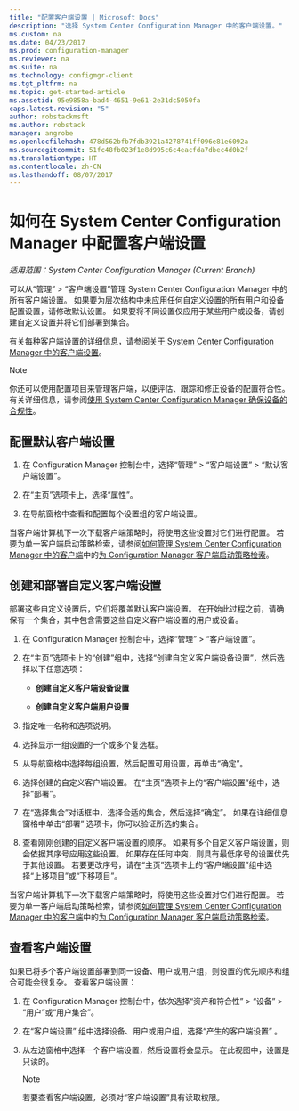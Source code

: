 ```yaml
---
title: "配置客户端设置 | Microsoft Docs"
description: "选择 System Center Configuration Manager 中的客户端设置。"
ms.custom: na
ms.date: 04/23/2017
ms.prod: configuration-manager
ms.reviewer: na
ms.suite: na
ms.technology: configmgr-client
ms.tgt_pltfrm: na
ms.topic: get-started-article
ms.assetid: 95e9858a-bad4-4651-9e61-2e31dc5050fa
caps.latest.revision: "5"
author: robstackmsft
ms.author: robstack
manager: angrobe
ms.openlocfilehash: 478d562bfb7fdb3921a4278741ff096e81e6092a
ms.sourcegitcommit: 51fc48fb023f1e8d995c6c4eacfda7dbec4d0b2f
ms.translationtype: HT
ms.contentlocale: zh-CN
ms.lasthandoff: 08/07/2017
---
```

# <a name="how-to-configure-client-settings-in-system-center-configuration-manager"></a>如何在 System Center Configuration Manager 中配置客户端设置

*适用范围：System Center Configuration Manager (Current Branch)*

可以从“管理” > “客户端设置”管理 System Center Configuration Manager 中的所有客户端设置。 如果要为层次结构中未应用任何自定义设置的所有用户和设备配置设置，请修改默认设置。 如果要将不同设置仅应用于某些用户或设备，请创建自定义设置并将它们部署到集合。  

有关每种客户端设置的详细信息，请参阅[关于 System Center Configuration Manager 中的客户端设置](../../../core/clients/deploy/about-client-settings.md)。

> [!NOTE]  
>  你还可以使用配置项目来管理客户端，以便评估、跟踪和修正设备的配置符合性。 有关详细信息，请参阅[使用 System Center Configuration Manager 确保设备的合规性](../../../compliance/understand/ensure-device-compliance.md)。  

##  <a name="configure-the-default-client-settings"></a>配置默认客户端设置    

1.  在 Configuration Manager 控制台中，选择“管理” > “客户端设置” > “默认客户端设置”。  

3.  在“主页”选项卡上，选择“属性”。  

4.  在导航窗格中查看和配置每个设置组的客户端设置。  

 当客户端计算机下一次下载客户端策略时，将使用这些设置对它们进行配置。 若要为单一客户端启动策略检索，请参阅[如何管理 System Center Configuration Manager 中的客户端](../../../core/clients/manage/manage-clients.md)中的[为 Configuration Manager 客户端启动策略检索](../../../core/clients/manage/manage-clients.md#BKMK_PolicyRetrieval)。  

##  <a name="create-and-deploy-custom-client-settings"></a>创建和部署自定义客户端设置  
部署这些自定义设置后，它们将覆盖默认客户端设置。 在开始此过程之前，请确保有一个集合，其中包含需要这些自定义客户端设置的用户或设备。  

1.  在 Configuration Manager 控制台中，选择“管理” > “客户端设置”。  

3.  在“主页”选项卡上的“创建”组中，选择“创建自定义客户端设备设置”，然后选择以下任意选项：  

    -   **创建自定义客户端设备设置**  

    -   **创建自定义客户端用户设置**  

4.  指定唯一名称和选项说明。  

5.  选择显示一组设置的一个或多个复选框。  

6.  从导航窗格中选择每组设置，然后配置可用设置，再单击“确定”。   

8.  选择创建的自定义客户端设置。 在“主页”选项卡上的“客户端设置”组中，选择“部署”。  

9. 在“选择集合”对话框中，选择合适的集合，然后选择“确定”。 如果在详细信息窗格中单击“部署”  选项卡，你可以验证所选的集合。  

10. 查看刚刚创建的自定义客户端设置的顺序。 如果有多个自定义客户端设置，则会依据其序号应用这些设置。 如果存在任何冲突，则具有最低序号的设置优先于其他设置。 若要更改序号，请在“主页”选项卡上的“客户端设置”组中选择“上移项目”或“下移项目”。  

 当客户端计算机下一次下载客户端策略时，将使用这些设置对它们进行配置。 若要为单一客户端启动策略检索，请参阅[如何管理 System Center Configuration Manager 中的客户端](../../../core/clients/manage/manage-clients.md)中的[为 Configuration Manager 客户端启动策略检索](../../../core/clients/manage/manage-clients.md#BKMK_PolicyRetrieval)。  

##  <a name="view-client-settings"></a>查看客户端设置  
 如果已将多个客户端设置部署到同一设备、用户或用户组，则设置的优先顺序和组合可能会很复杂。 查看客户端设置：  

1.  在 Configuration Manager 控制台中，依次选择“资产和符合性” > “设备” > “用户”或“用户集合”。  

3.  在“客户端设置”  组中选择设备、用户或用户组，选择“产生的客户端设置” 。  

4.  从左边窗格中选择一个客户端设置，然后设置将会显示。 在此视图中，设置是只读的。 

    > [!NOTE]  
    >  若要查看客户端设置，必须对“客户端设置”具有读取权限。  

    